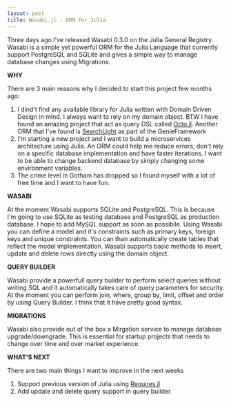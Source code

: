 ```yaml
---
layout: post
title: Wasabi.jl - ORM for Julia
---
```


Three days ago I've released Wasabi 0.3.0 on the Julia General Registry. 
Wasabi is a simple yet powerful ORM for the Julia Language that currently support PostgreSQL and SQLite and gives a simple way to manage database changes using Migrations.

**WHY**

There are 3 main reasons why I decided to start this project few months ago:
1. I dind't find any available library for Julia written with Domain Driven Design in mind. I always want to rely on my domain object. BTW I have found an amazing project that act as query DSL called [Octo.jl](https://github.com/wookay/Octo.jl). Another ORM that I've found is [SearchLight](https://github.com/GenieFramework/SearchLight.jl) as part of the GenieFramework
2. I'm starting a new project and I want to build a microservices architecture using Julia. An ORM could help me reduce errors, don't rely on a specific database implementation and have faster iterations. I want to be able to change backend database by simply changing some environment variables.
3. The crime level in Gotham has dropped so I found myself with a lot of free time and I want to have fun.

**WASABI**

At the moment Wasabi supports SQLite and PostgreSQL. This is because I'm going to use SQLite as testing database and PostgreSQL as production database. I hope to add MySQL support as soon as possibile.
Using Wasabi you can define a model and it's constraints such as primary keys, foreign keys and unique constraints. You can than automatically create tables that reflect the model implementation.
Wasabi supports basic methods to insert, update and delete rows directly using the domain object.

**QUERY BUILDER**

Wasabi provide a powerfull query builder to perform select queries without writing SQL and it automatically takes care of query parameters for security. At the moment you can perform join, where, group by, limit, offset and order by using Query Builder. I think that it have pretty good syntax.

**MIGRATIONS**

Wasabi also provide out of the box a Mirgation service to manage database upgrade/downgrade. This is essential for startup projects that needs to change over time and over market experience.

**WHAT'S NEXT**

There are two main things I want to improve in the next weeks
1. Support previous version of Julia using [Requires.jl](https://github.com/JuliaPackaging/Requires.jl)
2. Add update and delete query support in query builder
